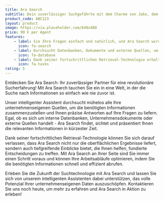 ```yaml
---
title: Ara Search
subtitle: Dein zuverlässiger Suchgefährte mit dem Charme von Jako, dem Graupapagei
product_code: ABC123
layout: product
image: https://via.placeholder.com/640x480
price: 99 € per Agent
features:
    - label: Sie Ihre Fragen einfach und natürlich, und Ara Search wird Ihre Anfragen verstehen und präzise Antworten aus verschiedenen unternehmenseigenen Quellen zusammenstellen.
      icon: fa-search
    - label: Durchsucht Datenbanken, Dokumente und externe Quellen, um Ihnen alle relevanten Informationen zu liefern
      icon: fa-database
    - label: Dank seiner fortschrittlichen Retrieval-Technologie erhalten Sie nicht nur oberflächliche Ergebnisse, sondern auch tiefgreifende Einblicke, die es Ihnen ermöglichen, Ihre Arbeitsabläufe zu optimieren und Ihre Ziele schneller zu erreichen.
      icon: fa-tasks
rating: 5
---
```


Entdecken Sie Ara Search: Ihr zuverlässiger Partner für eine revolutionäre Sucherfahrung! Mit Ara Search tauchen Sie ein in eine Welt, in der die Suche nach Informationen so einfach wie nie zuvor ist.

Unser intelligenter Assistent durchsucht mühelos alle Ihre unternehmenseigenen Quellen, um die benötigten Informationen zusammenzustellen und Ihnen präzise Antworten auf Ihre Fragen zu liefern. Egal, ob es sich um interne Datenbanken, Unternehmensdokumente oder externe Quellen handelt - Ara Search findet, sichtet und präsentiert Ihnen die relevanten Informationen in kürzester Zeit.

Dank seiner fortschrittlichen Retrieval-Technologie können Sie sich darauf verlassen, dass Ara Search nicht nur die oberflächlichen Ergebnisse liefert, sondern auch tiefgreifende Einblicke bietet, die Ihnen helfen, fundierte Entscheidungen zu treffen. Mit Ara Search an Ihrer Seite sind Sie immer einen Schritt voraus und können Ihre Arbeitsabläufe optimieren, indem Sie die benötigten Informationen schnell und effizient abrufen.

Erleben Sie die Zukunft der Suchtechnologie mit Ara Search und lassen Sie sich von unserem intelligenten Assistenten dabei unterstützen, das volle Potenzial Ihrer unternehmenseigenen Daten auszuschöpfen. Kontaktieren Sie uns noch heute, um mehr zu erfahren und Ara Search in Aktion zu erleben!